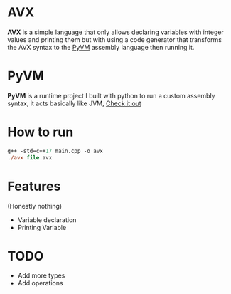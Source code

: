 # AVX
**AVX** is a simple language that only allows declaring variables with integer values and printing them but with using a code generator that transforms the AVX syntax to the [PyVM](https://github.com/unknown989/PyVM/) assembly language then running it.

# PyVM
**PyVM** is a runtime project I built with python to run a custom assembly syntax, it acts basically like JVM, 
[Check it out](https://github.com/unknown989/PyVM/)

# How to run
```ps
g++ -std=c++17 main.cpp -o avx
./avx file.avx
```

# Features
(Honestly nothing)
- Variable declaration
- Printing Variable


# TODO
- Add more types
- Add operations